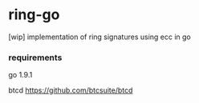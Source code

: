 # ring-go
[wip] implementation of ring signatures using ecc in go

### requirements

go 1.9.1

btcd 
https://github.com/btcsuite/btcd
